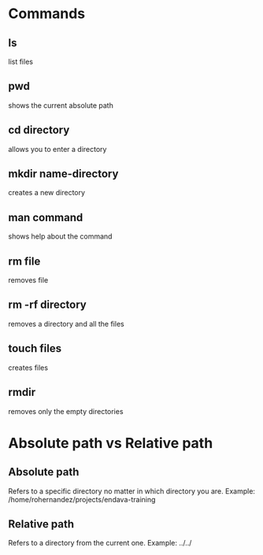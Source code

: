 # Commands

## ls

list files

## pwd

shows the current absolute path

## cd directory

allows you to enter a directory

## mkdir name-directory

creates a new directory

## man command

shows help about the command

## rm file

removes file

## rm -rf directory

removes a directory and all the files

## touch files

creates files

## rmdir

removes only the empty directories

# Absolute path vs Relative path

## Absolute path

Refers to a specific directory no matter in which directory you are. Example: /home/rohernandez/projects/endava-training

## Relative path

Refers to a directory from the current one. Example: ../../



